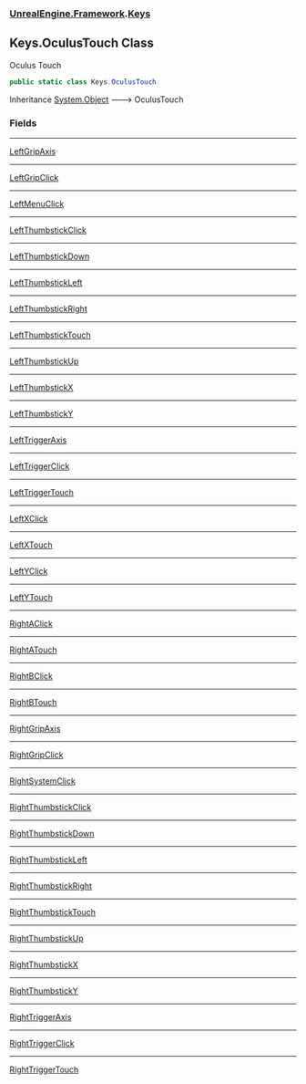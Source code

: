 ### [UnrealEngine.Framework](UnrealEngine_Framework.md 'UnrealEngine.Framework').[Keys](Keys.md 'UnrealEngine.Framework.Keys')
## Keys.OculusTouch Class
Oculus Touch  
```csharp
public static class Keys.OculusTouch
```

Inheritance [System.Object](https://docs.microsoft.com/en-us/dotnet/api/System.Object 'System.Object') &#129106; OculusTouch  
### Fields

***
[LeftGripAxis](Keys_OculusTouch_LeftGripAxis.md 'UnrealEngine.Framework.Keys.OculusTouch.LeftGripAxis')

***
[LeftGripClick](Keys_OculusTouch_LeftGripClick.md 'UnrealEngine.Framework.Keys.OculusTouch.LeftGripClick')

***
[LeftMenuClick](Keys_OculusTouch_LeftMenuClick.md 'UnrealEngine.Framework.Keys.OculusTouch.LeftMenuClick')

***
[LeftThumbstickClick](Keys_OculusTouch_LeftThumbstickClick.md 'UnrealEngine.Framework.Keys.OculusTouch.LeftThumbstickClick')

***
[LeftThumbstickDown](Keys_OculusTouch_LeftThumbstickDown.md 'UnrealEngine.Framework.Keys.OculusTouch.LeftThumbstickDown')

***
[LeftThumbstickLeft](Keys_OculusTouch_LeftThumbstickLeft.md 'UnrealEngine.Framework.Keys.OculusTouch.LeftThumbstickLeft')

***
[LeftThumbstickRight](Keys_OculusTouch_LeftThumbstickRight.md 'UnrealEngine.Framework.Keys.OculusTouch.LeftThumbstickRight')

***
[LeftThumbstickTouch](Keys_OculusTouch_LeftThumbstickTouch.md 'UnrealEngine.Framework.Keys.OculusTouch.LeftThumbstickTouch')

***
[LeftThumbstickUp](Keys_OculusTouch_LeftThumbstickUp.md 'UnrealEngine.Framework.Keys.OculusTouch.LeftThumbstickUp')

***
[LeftThumbstickX](Keys_OculusTouch_LeftThumbstickX.md 'UnrealEngine.Framework.Keys.OculusTouch.LeftThumbstickX')

***
[LeftThumbstickY](Keys_OculusTouch_LeftThumbstickY.md 'UnrealEngine.Framework.Keys.OculusTouch.LeftThumbstickY')

***
[LeftTriggerAxis](Keys_OculusTouch_LeftTriggerAxis.md 'UnrealEngine.Framework.Keys.OculusTouch.LeftTriggerAxis')

***
[LeftTriggerClick](Keys_OculusTouch_LeftTriggerClick.md 'UnrealEngine.Framework.Keys.OculusTouch.LeftTriggerClick')

***
[LeftTriggerTouch](Keys_OculusTouch_LeftTriggerTouch.md 'UnrealEngine.Framework.Keys.OculusTouch.LeftTriggerTouch')

***
[LeftXClick](Keys_OculusTouch_LeftXClick.md 'UnrealEngine.Framework.Keys.OculusTouch.LeftXClick')

***
[LeftXTouch](Keys_OculusTouch_LeftXTouch.md 'UnrealEngine.Framework.Keys.OculusTouch.LeftXTouch')

***
[LeftYClick](Keys_OculusTouch_LeftYClick.md 'UnrealEngine.Framework.Keys.OculusTouch.LeftYClick')

***
[LeftYTouch](Keys_OculusTouch_LeftYTouch.md 'UnrealEngine.Framework.Keys.OculusTouch.LeftYTouch')

***
[RightAClick](Keys_OculusTouch_RightAClick.md 'UnrealEngine.Framework.Keys.OculusTouch.RightAClick')

***
[RightATouch](Keys_OculusTouch_RightATouch.md 'UnrealEngine.Framework.Keys.OculusTouch.RightATouch')

***
[RightBClick](Keys_OculusTouch_RightBClick.md 'UnrealEngine.Framework.Keys.OculusTouch.RightBClick')

***
[RightBTouch](Keys_OculusTouch_RightBTouch.md 'UnrealEngine.Framework.Keys.OculusTouch.RightBTouch')

***
[RightGripAxis](Keys_OculusTouch_RightGripAxis.md 'UnrealEngine.Framework.Keys.OculusTouch.RightGripAxis')

***
[RightGripClick](Keys_OculusTouch_RightGripClick.md 'UnrealEngine.Framework.Keys.OculusTouch.RightGripClick')

***
[RightSystemClick](Keys_OculusTouch_RightSystemClick.md 'UnrealEngine.Framework.Keys.OculusTouch.RightSystemClick')

***
[RightThumbstickClick](Keys_OculusTouch_RightThumbstickClick.md 'UnrealEngine.Framework.Keys.OculusTouch.RightThumbstickClick')

***
[RightThumbstickDown](Keys_OculusTouch_RightThumbstickDown.md 'UnrealEngine.Framework.Keys.OculusTouch.RightThumbstickDown')

***
[RightThumbstickLeft](Keys_OculusTouch_RightThumbstickLeft.md 'UnrealEngine.Framework.Keys.OculusTouch.RightThumbstickLeft')

***
[RightThumbstickRight](Keys_OculusTouch_RightThumbstickRight.md 'UnrealEngine.Framework.Keys.OculusTouch.RightThumbstickRight')

***
[RightThumbstickTouch](Keys_OculusTouch_RightThumbstickTouch.md 'UnrealEngine.Framework.Keys.OculusTouch.RightThumbstickTouch')

***
[RightThumbstickUp](Keys_OculusTouch_RightThumbstickUp.md 'UnrealEngine.Framework.Keys.OculusTouch.RightThumbstickUp')

***
[RightThumbstickX](Keys_OculusTouch_RightThumbstickX.md 'UnrealEngine.Framework.Keys.OculusTouch.RightThumbstickX')

***
[RightThumbstickY](Keys_OculusTouch_RightThumbstickY.md 'UnrealEngine.Framework.Keys.OculusTouch.RightThumbstickY')

***
[RightTriggerAxis](Keys_OculusTouch_RightTriggerAxis.md 'UnrealEngine.Framework.Keys.OculusTouch.RightTriggerAxis')

***
[RightTriggerClick](Keys_OculusTouch_RightTriggerClick.md 'UnrealEngine.Framework.Keys.OculusTouch.RightTriggerClick')

***
[RightTriggerTouch](Keys_OculusTouch_RightTriggerTouch.md 'UnrealEngine.Framework.Keys.OculusTouch.RightTriggerTouch')

